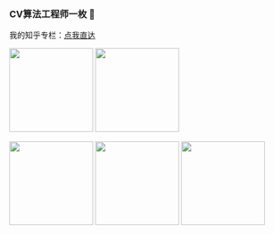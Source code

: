 ### CV算法工程师一枚 👋

我的知乎专栏：[点我直达](https://www.zhihu.com/column/c_1249719688055193600)

<img src="https://github-readme-stats.vercel.app/api?username=zgcr&count_private=true&show_icons=true&theme=tokyonight&layout=compact"  height="150"> <img src="https://github-readme-stats.vercel.app/api/top-langs/?username=zgcr&theme=tokyonight&layout=compact" height="150">

<img src="https://github-readme-stats.vercel.app/api/pin/?username=zgcr&repo=simpleAICV-pytorch-ImageNet-COCO-training&theme=tokyonight&bg_color=30,e96443,904e95&title_color=fff&text_color=fff&layout=compact"  height="150"> <img src="https://github-readme-stats.vercel.app/api/pin/?username=zgcr&repo=AICITY2020_track2_reid_BeBetter&theme=tokyonight&bg_color=30,e96443,904e95&title_color=fff&text_color=fff&layout=compact"  height="150"> <img src="https://github-readme-stats.vercel.app/api/pin/?username=zgcr&repo=WebCV&theme=tokyonight&bg_color=30,e96443,904e95&title_color=fff&text_color=fff&layout=compact"  height="150"> 

